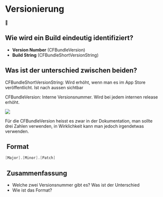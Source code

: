 # Versionierung
🔢

## Wie wird ein Build eindeutig identifiziert?

- **Version Number** (CFBundleVersion)
- **Build String** (CFBundleShortVersionString)

## Was ist der unterschied zwischen beiden?

CFBundleShortVersionString: Wird erhöht, wenn man es im App Store veröffentlicht. Ist nach aussen sichtbar

CFBundleVersion: Interne Versionsnummer. Wird bei jedem internen release erhöht.

![][image-1]

Für die CFBundleVersion heisst es zwar in der Dokumentation, man sollte drei Zahlen verwenden, in Wirklichkeit kann man jedoch irgendetwas verwenden.

##  Format

```swift
[Major].[Minor].[Patch]
```

##  Zusammenfassung
- Welche zwei Versionsnummer gibt es? Was ist der Unterschied
- Wie ist das Format?

[image-1]:	assets/HNrrs.jpg